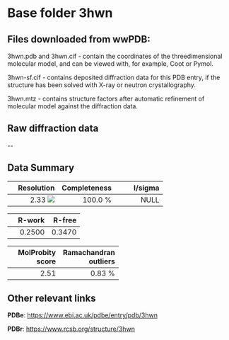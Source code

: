 # Base folder 3hwn

## Files downloaded from wwPDB:

3hwn.pdb and 3hwn.cif - contain the coordinates of the threedimensional molecular model, and can be viewed with, for example, Coot or Pymol.

3hwn-sf.cif - contains deposited diffraction data for this PDB entry, if the structure has been solved with X-ray or neutron crystallography.

3hwn.mtz - contains structure factors after automatic refinement of molecular model against the diffraction data.

## Raw diffraction data

--<br> 

## Data Summary
|   | Resolution | Completeness| I/sigma |
|---|-------------:|----------------:|--------------:|
|   |2.33 ![](https://github.com/thorn-lab/coronavirus_structural_task_force/blob/master/outreach/ang.svg)|100.0 %|<img width=50/>NULL |

|   | **R-work**| **R-free**   
|---|-------------:|----------------:|           
||0.2500|0.3470|

|   |**MolProbity<br>score**| **Ramachandran<br>outliers** 
|---|-------------:|----------------:|
||2.51|0.83 %|

## Other relevant links 
**PDBe**:  https://www.ebi.ac.uk/pdbe/entry/pdb/3hwn
 
**PDBr**: https://www.rcsb.org/structure/3hwn 

